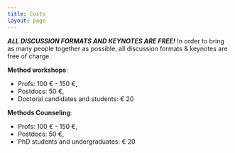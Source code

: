 ```yaml
---
title: Costs
layout: page
---
```


_**ALL DISCUSSION FORMATS AND KEYNOTES ARE FREE!**_
In order to bring as many people together as possible, all discussion formats & keynotes are free of charge. 


**Method workshops**:

	
- Profs: 100 € - 150 €, 
- Postdocs: 50 €, 
- Doctoral candidates and students: € 20
	


**Methods Counseling**:

	
- Profs: 100 € - 150 €, 
- Postdocs: 50 €, 
- PhD students and undergraduates: € 20
	


